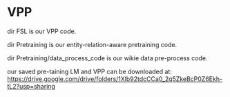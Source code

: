 # VPP

dir FSL is our VPP code.


dir Pretraining is our entity-relation-aware pretraining code.


dir Pretraining/data_process_code is our wikie data pre-process code.


our saved pre-taining LM and VPP can be downloaded at:
https://drive.google.com/drive/folders/1Xlb92tdcCCa0_2q5ZkeBcP0Z6Ekh-tL2?usp=sharing
